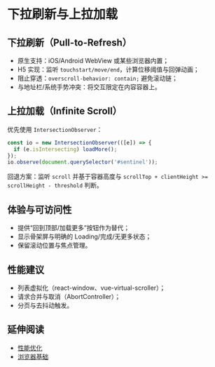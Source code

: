 # 下拉刷新与上拉加载

## 下拉刷新（Pull-to-Refresh）
- 原生支持：iOS/Android WebView 或某些浏览器内置；
- H5 实现：监听 `touchstart/move/end`，计算位移阈值与回弹动画；
- 阻止穿透：`overscroll-behavior: contain;` 避免滚动链；
- 与地址栏/系统手势冲突：将交互限定在内容容器上。

## 上拉加载（Infinite Scroll）
优先使用 `IntersectionObserver`：
```js
const io = new IntersectionObserver(([e]) => {
  if (e.isIntersecting) loadMore();
});
io.observe(document.querySelector('#sentinel'));
```

回退方案：监听 `scroll` 并基于容器高度与 `scrollTop + clientHeight >= scrollHeight - threshold` 判断。

## 体验与可访问性
- 提供“回到顶部/加载更多”按钮作为替代；
- 显示骨架屏与明确的 Loading/完成/无更多状态；
- 保留滚动位置与焦点管理。

## 性能建议
- 列表虚拟化（react-window、vue-virtual-scroller）；
- 请求合并与取消（AbortController）；
- 分页与去抖动触发。

## 延伸阅读
- [性能优化](../performance/README.md)
- [浏览器基础](../foundations/browser.md)
